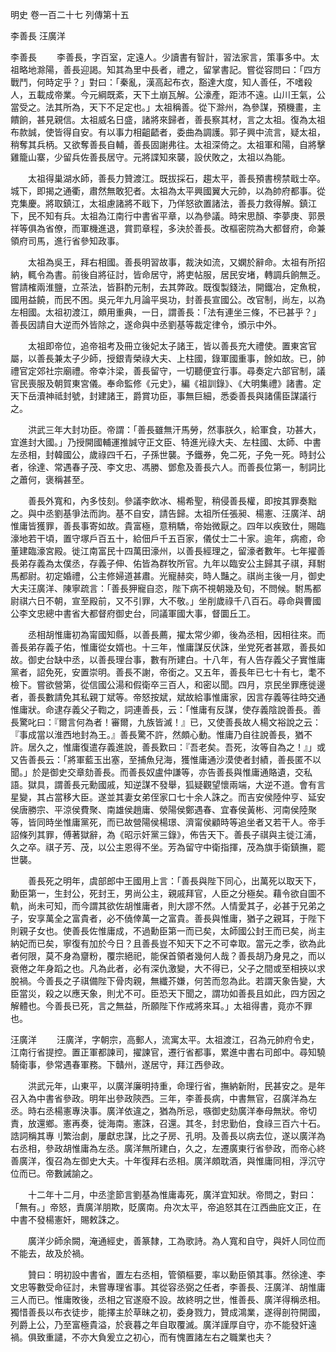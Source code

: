 明史
卷一百二十七 列傳第十五

李善長 汪廣洋

李善長
　　李善長，字百室，定遠人。少讀書有智計，習法家言，策事多中。太祖略地滁陽，善長迎謁。知其為里中長者，禮之，留掌書記。嘗從容問曰：「四方戰鬥，何時定乎？」對曰：「秦亂，漢高起布衣，豁達大度，知人善任，不嗜殺人，五載成帝業。今元綱既紊，天下土崩瓦解。公濠產，距沛不遠。山川王氣，公當受之。法其所為，天下不足定也。」太祖稱善。從下滁州，為參謀，預機畫，主饋餉，甚見親信。太祖威名日盛，諸將來歸者，善長察其材，言之太祖。復為太祖布款誠，使皆得自安。有以事力相齟齬者，委曲為調護。郭子興中流言，疑太祖，稍奪其兵柄。又欲奪善長自輔，善長固謝弗往。太祖深倚之。太祖軍和陽，自將擊雞籠山寨，少留兵佐善長居守。元將諜知來襲，設伏敗之，太祖以為能。

　　太祖得巢湖水師，善長力贊渡江。既拔採石，趨太平，善長預書榜禁戢士卒。城下，即揭之通衢，肅然無敢犯者。太祖為太平興國翼大元帥，以為帥府都事。從克集慶。將取鎮江，太祖慮諸將不戢下，乃佯怒欲置諸法，善長力救得解。鎮江下，民不知有兵。太祖為江南行中書省平章，以為參議。時宋思顏、李夢庚、郭景祥等俱為省僚，而軍機進退，賞罰章程，多決於善長。改樞密院為大都督府，命兼領府司馬，進行省參知政事。

　　太祖為吳王，拜右相國。善長明習故事，裁決如流，又嫻於辭命。太祖有所招納，輒令為書。前後自將征討，皆命居守，將吏帖服，居民安堵，轉調兵餉無乏。嘗請榷兩淮鹽，立茶法，皆斟酌元制，去其弊政。既復製錢法，開鐵冶，定魚稅，國用益饒，而民不困。吳元年九月論平吳功，封善長宣國公。改官制，尚左，以為左相國。太祖初渡江，頗用重典，一日，謂善長：「法有連坐三條，不已甚乎？」善長因請自大逆而外皆除之，遂命與中丞劉基等裁定律令，頒示中外。

　　太祖即帝位，追帝祖考及冊立後妃太子諸王，皆以善長充大禮使。置東宮官屬，以善長兼太子少師，授銀青榮祿大夫、上柱國，錄軍國重事，餘如故。已，帥禮官定郊社宗廟禮。帝幸汴梁，善長留守，一切聽便宜行事。尋奏定六部官制，議官民喪服及朝賀東宮儀。奉命監修《元史》，編《祖訓錄》、《大明集禮》諸書。定天下岳瀆神祗封號，封建諸王，爵賞功臣，事無巨細，悉委善長與諸儒臣謀議行之。

　　洪武三年大封功臣。帝謂：「善長雖無汗馬勞，然事朕久，給軍食，功甚大，宜進封大國。」乃授開國輔運推誠守正文臣、特進光祿大夫、左柱國、太師、中書左丞相，封韓國公，歲祿四千石，子孫世襲。予鐵券，免二死，子免一死。時封公者，徐達、常遇春子茂、李文忠、馮勝、鄧愈及善長六人。而善長位第一，制詞比之蕭何，褒稱甚至。

　　善長外寬和，內多忮刻。參議李飲冰、楊希聖，稍侵善長權，即按其罪奏黜之。與中丞劉基爭法而訽。基不自安，請告歸。太祖所任張昶、楊憲、汪廣洋、胡惟庸皆獲罪，善長事寄如故。貴富極，意稍驕，帝始微厭之。四年以疾致仕，賜臨濠地若干頃，置守塚戶百五十，給佃戶千五百家，儀仗士二十家。逾年，病癒，命董建臨濠宮殿。徙江南富民十四萬田濠州，以善長經理之，留濠者數年。七年擢善長弟存義為太僕丞，存義子伸、佑皆為群牧所官。九年以臨安公主歸其子祺，拜駙馬都尉。初定婚禮，公主修婦道甚肅。光寵赫奕，時人豔之。祺尚主後一月，御史大夫汪廣洋、陳寧疏言：「善長狎寵自恣，陛下病不視朝幾及旬，不問候。駙馬都尉祺六日不朝，宣至殿前，又不引罪，大不敬。」坐削歲祿千八百石。尋命與曹國公李文忠總中書省大都督府御史台，同議軍國大事，督圜丘工。

　　丞相胡惟庸初為甯國知縣，以善長薦，擢太常少卿，後為丞相，因相往來。而善長弟存義子佑，惟庸從女婿也。十三年，惟庸謀反伏誅，坐党死者甚眾，善長如故。御史台缺中丞，以善長理台事，數有所建白。十八年，有人告存義父子實惟庸黨者，詔免死，安置崇明。善長不謝，帝銜之。又五年，善長年已七十有七，耄不檢下。嘗欲營第，從信國公湯和假衛卒三百人，和密以聞。四月，京民坐罪應徙邊者，善長數請免其私親丁斌等。帝怒按斌，斌故給事惟庸家，因言存義等往時交通惟庸狀。命逮存義父子鞫之，詞連善長，云：「惟庸有反謀，使存義陰說善長。善長驚叱曰：『爾言何為者！審爾，九族皆滅！』已，又使善長故人楊文裕說之云：『事成當以淮西地封為王。』善長驚不許，然頗心動。惟庸乃自往說善長，猶不許。居久之，惟庸復遣存義進說，善長歎曰：『吾老矣。吾死，汝等自為之！』」或又告善長云：「將軍藍玉出塞，至捕魚兒海，獲惟庸通沙漠使者封績，善長匿不以聞。」於是御史交章劾善長。而善長奴盧仲謙等，亦告善長與惟庸通賂遺，交私語。獄具，謂善長元勳國戚，知逆謀不發舉，狐疑觀望懷兩端，大逆不道。會有言星變，其占當移大臣。遂並其妻女弟侄家口七十余人誅之。而吉安侯陸仲亨、延安侯唐勝宗、平涼侯費聚、南雄侯趙庸、滎陽侯鄭遇春、宜春侯黃彬、河南侯陸聚等，皆同時坐惟庸黨死，而已故營陽侯楊璟、濟甯侯顧時等追坐者又若干人。帝手詔條列其罪，傅著獄辭，為《昭示奸黨三錄》，佈告天下。善長子祺與主徙江浦，久之卒。祺子芳、茂，以公主恩得不坐。芳為留守中衛指揮，茂為旗手衛鎮撫，罷世襲。

　　善長死之明年，虞部郎中王國用上言：「善長與陛下同心，出萬死以取天下，勳臣第一，生封公，死封王，男尚公主，親戚拜官，人臣之分極矣。藉令欲自圖不軌，尚未可知，而今謂其欲佐胡惟庸者，則大謬不然。人情愛其子，必甚于兄弟之子，安享萬全之富貴者，必不僥倖萬一之富貴。善長與惟庸，猶子之親耳，于陛下則親子女也。使善長佐惟庸成，不過勳臣第一而已矣，太師國公封王而已矣，尚主納妃而已矣，寧復有加於今日？且善長豈不知天下之不可幸取。當元之季，欲為此者何限，莫不身為齏粉，覆宗絕祀，能保首領者幾何人哉？善長胡乃身見之，而以衰倦之年身蹈之也。凡為此者，必有深仇激變，大不得已，父子之間或至相挾以求脫禍。今善長之子祺備陛下骨肉親，無纖芥嫌，何苦而忽為此。若謂天象告變，大臣當災，殺之以應天象，則尤不可。臣恐天下聞之，謂功如善長且如此，四方因之解體也。今善長已死，言之無益，所願陛下作戒將來耳。」太祖得書，竟亦不罪也。

汪廣洋
　　汪廣洋，字朝宗，高郵人，流寓太平。太祖渡江，召為元帥府令史，江南行省提控。置正軍都諫司，擢諫官，遷行省都事，累進中書右司郎中。尋知驍騎衛事，參常遇春軍務。下贛州，遂居守，拜江西參政。

　　洪武元年，山東平，以廣洋廉明持重，命理行省，撫納新附，民甚安之。是年召入為中書省參政。明年出參政陝西。三年，李善長病，中書無官，召廣洋為左丞。時右丞楊憲專決事。廣洋依違之，猶為所忌，嗾御史劾廣洋奉母無狀。帝切責，放還鄉。憲再奏，徙海南。憲誅，召還。其冬，封忠勤伯，食祿三百六十石。誥詞稱其專刂繁治劇，屢獻忠謀，比之子房、孔明。及善長以病去位，遂以廣洋為右丞相，參政胡惟庸為左丞。廣洋無所建白，久之，左遷廣東行省參政，而帝心終善廣洋，復召為左御史大夫。十年復拜右丞相。廣洋頗耽酒，與惟庸同相，浮沉守位而已。帝數誡諭之。

　　十二年十二月，中丞塗節言劉基為惟庸毒死，廣洋宜知狀。帝問之，對曰：「無有。」帝怒，責廣洋朋欺，貶廣南。舟次太平，帝追怒其在江西曲庇文正，在中書不發楊憲奸，賜敕誅之。

　　廣洋少師余闕，淹通經史，善篆隸，工為歌詩。為人寬和自守，與奸人同位而不能去，故及於禍。

　　贊曰：明初設中書省，置左右丞相，管領樞要，率以勳臣領其事。然徐達、李文忠等數受命征討，未嘗專理省事。其從容丞弼之任者，李善長、汪廣洋、胡惟庸三人而已。惟庸敗後，丞相之官遂廢不設。故終明之世，惟善長、廣洋得稱丞相。獨惜善長以布衣徒步，能擇主於草昧之初，委身戮力，贊成鴻業，遂得剖符開國，列爵上公，乃至富極貴溢，於衰暮之年自取覆滅。廣洋謹厚自守，亦不能發奸遠禍。俱致重譴，不亦大負爰立之初心，而有愧置諸左右之職業也夫？